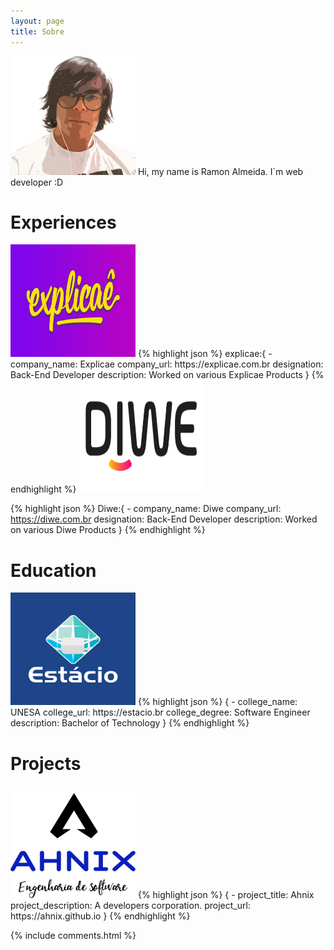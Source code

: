 ```yaml
---
layout: page
title: Sobre 
---
```


<img src="/images/profile.png" style="width: 200px; height: 190px;">
Hi, my name is Ramon Almeida. I`m web developer :D



# Experiences
<img src="/images/explicae.png" style="width: 200px; height: 180px;">
{% highlight json %}
    explicae:{
            - company_name: Explicae
              company_url: https://explicae.com.br
              designation: Back-End Developer
              description: Worked on various Explicae Products
            }
{% endhighlight %}

<img src="/images/diwe.png" style="width: 200px; height: 180px;">

{% highlight json %}
    Diwe:{
            - company_name: Diwe
              company_url: https://diwe.com.br
              designation: Back-End Developer
              description: Worked on various Diwe Products
            }
{% endhighlight %}

# Education
 <img src="/images/estacio.png" style="width: 200px; height: 180px;">
{% highlight json %}
                {
              - college_name: UNESA
                college_url: https://estacio.br
                college_degree: Software Engineer
                description: Bachelor of Technology
                }
                {% endhighlight %}

# Projects
 <img src="/images/ahnix.png" style="width: 200px; height: 180px;">
{% highlight json %}
            {
              - project_title: Ahnix
                project_description: A developers corporation.
                project_url: https://ahnix.github.io
            }
                {% endhighlight %}


{% include comments.html %}

